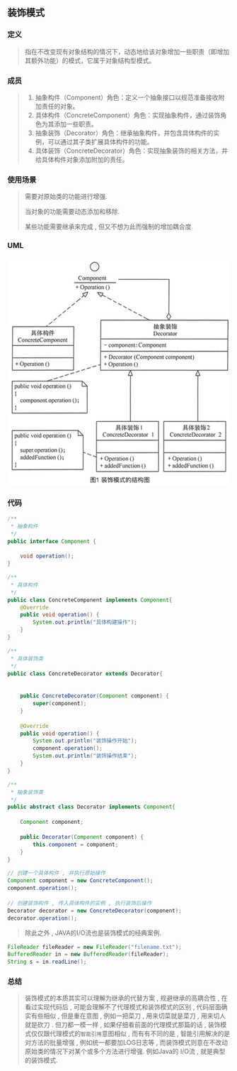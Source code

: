 ## 装饰模式

### 定义

> 指在不改变现有对象结构的情况下，动态地给该对象增加一些职责（即增加其额外功能）的模式，它属于对象结构型模式。

### 成员

> 1. 抽象构件（Component）角色：定义一个抽象接口以规范准备接收附加责任的对象。
> 2. 具体构件（ConcreteComponent）角色：实现抽象构件，通过装饰角色为其添加一些职责。
> 3. 抽象装饰（Decorator）角色：继承抽象构件，并包含具体构件的实例，可以通过其子类扩展具体构件的功能。
> 4. 具体装饰（ConcreteDecorator）角色：实现抽象装饰的相关方法，并给具体构件对象添加附加的责任。

### 使用场景

> 需要对原始类的功能进行增强.
>
> 当对象的功能需要动态添加和移除.
>
> 某些功能需要继承来完成 , 但又不想为此而强制的增加耦合度.

### UML

![image-20201213164753959](结构型模式之_装饰模式.assets/image-20201213164753959.png)

### 代码

```java
/**
 * 抽象构件
 */
public interface Component {

    void operation();
}
```

```java
/**
 * 具体构件
 */
public class ConcreteComponent implements Component{
    @Override
    public void operation() {
        System.out.println("具体构建操作");
    }
}
```

```java
/**
 * 具体装饰类
 */
public class ConcreteDecorator extends Decorator{


    public ConcreteDecorator(Component component) {
        super(component);
    }

    @Override
    public void operation() {
        System.out.println("装饰操作开始");
        component.operation();
        System.out.println("装饰操作结束");
    }
}
```

```java
/**
 * 抽象装饰类
 */
public abstract class Decorator implements Component{

    Component component;

    public Decorator(Component component) {
        this.component = component;
    }
}
```

```java
// 创建一个具体构件 , 并执行原始操作
Component component = new ConcreteComponent();
component.operation();

// 创建装饰构件 , 传入具体构件的实例 , 执行装饰后操作
Decorator decorator = new ConcreteDecorator(component);
decorator.operation();
```

> 除此之外 , JAVA的I/O流也是装饰模式的经典案例.

```java
FileReader fileReader = new FileReader("filename.txt");
BufferedReader in = new BufferedReader(fileReader);
String s = in.readLine();
```



### 总结

> 装饰模式的本质其实可以理解为继承的代替方案 , 规避继承的高耦合性 , 在看过实现代码后 , 可能会理解不了代理模式和装饰模式的区别 , 代码层面确实有些相似 , 但是重在意图 , 例如一把菜刀 , 用来切菜就是菜刀 , 用来切人就是砍刀 . 但刀都一模一样 , 如果仔细看前面的代理模式那篇的话 , 装饰模式仅仅跟代理模式的`智能引用`意图相似 , 而有有不同的是 , 智能引用解决的是对方法的批量增强 , 例如统一都要加LOG日志等 , 而装饰模式则意在不改动原始类的情况下对某个或多个方法进行增强. 例如Java的 I/O流 , 就是典型的装饰模式.